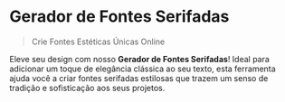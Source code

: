 # Gerador de Fontes Serifadas

> Crie Fontes Estéticas Únicas Online

Eleve seu design com nosso **Gerador de Fontes Serifadas**! Ideal para adicionar um toque de elegância clássica ao seu texto, esta ferramenta ajuda você a criar fontes serifadas estilosas que trazem um senso de tradição e sofisticação aos seus projetos.